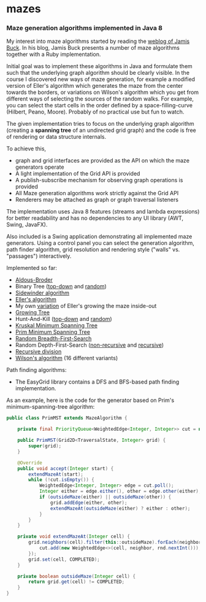 # mazes

### Maze generation algorithms implemented in Java 8

My interest into maze algorithms started by reading the [weblog of Jamis Buck](http://weblog.jamisbuck.org/archives.html). In his blog, Jamis Buck presents a number of maze algorithms together with a Ruby implementation.

Initial goal was to implement these algorithms in Java and formulate them such that the underlying graph algorithm should be clearly visible. In the course I discovered new ways of maze generation, for example a modified version of Eller's algorithm which generates the maze from the center towards the borders, or variations on Wilson's algorithm which you get from different ways of selecting the sources of the random walks. For example, you can select the start cells in the order defined by a space-filling-curve (Hilbert, Peano, Moore). Probably of no practical use but fun to watch.

The given implementation tries to focus on the underlying graph algorithm (creating a **spanning tree** of an undirected grid graph) and the code is free of rendering or data structure internals.

To achieve this,
- graph and grid interfaces are provided as the API on which the maze generators operate
- A light implementation of the Grid API is provided
- A publish-subscribe mechanism for observing graph operations is provided
- All Maze generation algorithms work strictly against the Grid API
- Renderers may be attached as graph or graph traversal listeners

The implementation uses Java 8 features (streams and lambda expressions) for better readability and has no dependencies to any UI library (AWT, Swing, JavaFX).

Also included is a Swing application demonstrating all implemented maze generators. Using a control panel you can select the generation algorithm, path finder algorithm, grid resolution and rendering style ("walls" vs. "passages") interactively.

Implemented so far:

- [Aldous-Broder](EasyMaze/src/de/amr/easy/maze/alg/AldousBroderUST.java)
- Binary Tree ([top-down](EasyMaze/src/de/amr/easy/maze/alg/BinaryTree.java) and [random](EasyMaze/src/de/amr/easy/maze/alg/BinaryTreeRandom.java))
- [Sidewinder algorithm](EasyMaze/src/de/amr/easy/maze/alg/Sidewinder.java)
- [Eller's algorithm](EasyMaze/src/de/amr/easy/maze/alg/Eller.java)
- My own [variation](EasyMaze/src/de/amr/easy/maze/alg/EllerInsideOut.java) of Eller's growing the maze inside-out
- [Growing Tree](EasyMaze/src/de/amr/easy/maze/alg/GrowingTree.java)
- Hunt-And-Kill ([top-down](EasyMaze/src/de/amr/easy/maze/alg/HuntAndKill.java) and [random](EasyMaze/src/de/amr/easy/maze/alg/HuntAndKillRandom.java))
- [Kruskal Minimum Spanning Tree](EasyMaze/src/de/amr/easy/maze/alg/KruskalMST.java)
- [Prim Minimum Spanning Tree](EasyMaze/src/de/amr/easy/maze/alg/PrimMST.java)
- [Random Breadth-First-Search](EasyMaze/src/de/amr/easy/maze/alg/RandomBFS.java)
- Random Depth-First-Search ([non-recursive](EasyMaze/src/de/amr/easy/maze/alg/IterativeDFS.java) and [recursive](EasyMaze/src/de/amr/easy/maze/alg/RecursiveDFS.java))
- [Recursive division](EasyMaze/src/de/amr/easy/maze/alg/RecursiveDivision.java)
- [Wilson's algorithm](EasyMaze/src/de/amr/easy/maze/alg/wilson) (16 different variants)

Path finding algorithms:
- The EasyGrid library contains a DFS and BFS-based path finding implementation.

As an example, here is the code for the generator based on Prim's minimum-spanning-tree algorithm:

```java
public class PrimMST extends MazeAlgorithm {

	private final PriorityQueue<WeightedEdge<Integer, Integer>> cut = new PriorityQueue<>();

	public PrimMST(Grid2D<TraversalState, Integer> grid) {
		super(grid);
	}

	@Override
	public void accept(Integer start) {
		extendMazeAt(start);
		while (!cut.isEmpty()) {
			WeightedEdge<Integer, Integer> edge = cut.poll();
			Integer either = edge.either(), other = edge.other(either);
			if (outsideMaze(either) || outsideMaze(other)) {
				grid.addEdge(either, other);
				extendMazeAt(outsideMaze(either) ? either : other);
			}
		}
	}

	private void extendMazeAt(Integer cell) {
		grid.neighbors(cell).filter(this::outsideMaze).forEach(neighbor -> {
			cut.add(new WeightedEdge<>(cell, neighbor, rnd.nextInt()));
		});
		grid.set(cell, COMPLETED);
	}

	private boolean outsideMaze(Integer cell) {
		return grid.get(cell) != COMPLETED;
	}
}
```
